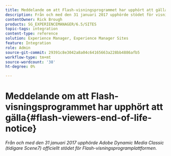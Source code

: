```yaml
---
title: Meddelande om att Flash-visningsprogrammet har upphört att gälla
description: Från och med den 31 januari 2017 upphörde stödet för visningsprogramplattformen i Adobe Dynamic Media Claasic officiellt.
contentOwner: Rick Brough
products: SG_EXPERIENCEMANAGER/6.5/SITES
topic-tags: integration
content-type: reference
solution: Experience Manager, Experience Manager Sites
feature: Integration
role: Admin
source-git-commit: 29391c8e3042a8a04c64165663a228bb4886afb5
workflow-type: tm+mt
source-wordcount: '38'
ht-degree: 0%

---
```


# Meddelande om att Flash-visningsprogrammet har upphört att gälla{#flash-viewers-end-of-life-notice}

*Från och med den 31 januari 2017 upphörde Adobe Dynamic Media Classic (tidigare Scene7) officiellt stödet för Flash-visningsprogramplattformen.*

<!-- *For more information about this important change, see the following FAQ website:*

[https://docs.adobe.com/content/docs/en/aem/6-1/administer/integration/marketing-cloud/scene7/flash-eol.html](https://docs.adobe.com/content/docs/en/aem/6-1/administer/integration/marketing-cloud/scene7/flash-eol.html). -->
